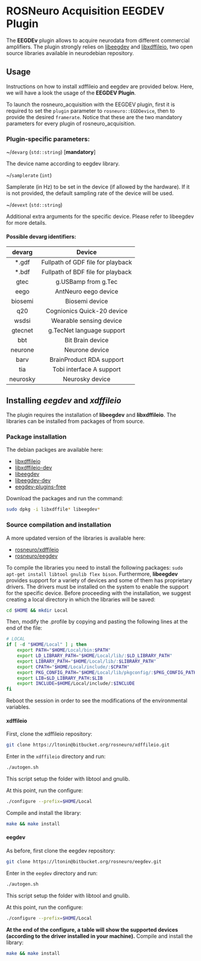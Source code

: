 # ROSNeuro Acquisition EEGDEV Plugin

The **EEGDEv** plugin allows to acquire neurodata from different commercial amplifiers. The plugin strongly relies on [libeegdev](https://neuro.debian.net/pkgs/libeegdev-dev.html) and [libxdffileio](https://neuro.debian.net/pkgs/libxdffileio-dev.html), two open source libraries available in neurodebian repository.

## Usage
Instructions on how to install xdffileio and eegdev are provided below. Here, we will have a look the usage of the **EEGDEV Plugin**.

To launch the rosneuro_acquisition with the EEGDEV plugin, first it is required to set the `plugin` parameter to `rosneuro::EGDDevice`, then to provide the desired `framerate`. Notice that these are the two mandatory parameters for every plugin of rosneuro_acquisition.

### Plugin-specific parameters:
~<name>/`devarg` (`std::string`) [**mandatory**]
	
  The device name according to eegdev library.

~<name>/`samplerate` (`int`)
  
  Samplerate (in Hz) to be set in the device (if allowed by the hardware). If it is not provided, the default sampling rate of the device will be used.
  
~<name>/`devext` (`std::string`)
  
  Additional extra arguments for the specific device. Please refer to libeegdev for more details.

#### Possible devarg identifiers:
  | devarg | Device |
  |:------:|:------:|
  | \*.gdf | Fullpath of GDF file for playback |
  | \*.bdf | Fullpath of BDF file for playback |
  | gtec | g.USBamp from g.Tec |
  | eego | AntNeuro eego device |
  | biosemi | Biosemi device |
  | q20 | Cognionics Quick-20 device |
  | wsdsi | Wearable sensing device |
  | gtecnet | g.TecNet language support |
  | bbt | Bit Brain device |
  | neurone | Neurone device |
  | barv | BrainProduct RDA support |
  | tia | Tobi interface A support |
  | neurosky | Neurosky device |



## Installing *eegdev* and *xdffileio*
The plugin requires the installation of **libeegdev** and **libxdffileio**. The libraries can be installed from packages of from source.

### Package installation
The debian packges are available here:
- [libxdffileio](https://neuro.debian.net/pkgs/libxdffileio0.html)
- [libxdffileio-dev](https://neuro.debian.net/pkgs/libxdffileio-dev.html)
- [libeegdev](https://neuro.debian.net/pkgs/libeegdev0.html)
- [libeegdev-dev](https://neuro.debian.net/pkgs/libeegdev-dev.html)
- [eegdev-plugins-free](https://neuro.debian.net/pkgs/eegdev-plugins-free.html)

Download the packages and run the command:

```bash
sudo dpkg -i libxdffile* libeegdev*
```
### Source compilation and installation
A more updated version of the libraries is available here:
- [rosneuro/xdffileio](https://bitbucket.org/rosneuro/xdffileio)
- [rosneuro/eegdev](https://bitbucket.org/rosneuro/eegdev)

To compile the libraries you need to install the following packages: `sudo apt-get install libtool gnulib flex bison`.
Furthermore, **libeegdev** provides support for a variety of devices and some of them has proprietary drivers. The drivers must be installed on the system to enable the support for the specific device.
Before proceeding with the installation, we suggest creating a local directory in which the libraries will be saved:
```bash
cd $HOME && mkdir Local
```
Then, modify the .profile by copying and pasting the following lines at the end of the file:
```bash
# LOCAL
if [ -d "$HOME/Local" ] ; then
    export PATH="$HOME/Local/bin:$PATH"
    export LD_LIBRARY_PATH="$HOME/Local/lib/:$LD_LIBRARY_PATH"
    export LIBRARY_PATH="$HOME/Local/lib/:$LIBRARY_PATH"
    export CPATH="$HOME/Local/include/:$CPATH"
    export PKG_CONFIG_PATH="$HOME/Local/lib/pkgconfig/:$PKG_CONFIG_PATH"
    export LIB=$LD_LIBRARY_PATH:$LIB
    export INCLUDE=$HOME/Local/include/:$INCLUDE
fi
```
Reboot the session in order to see the modifications of the environmental variables.

#### xdffileio
First, clone the xdffileio repository:
```bash
git clone https://ltonin@bitbucket.org/rosneuro/xdffileio.git
```
Enter in the `xdffileio` directory and run:
```bash
./autogen.sh
```
This script setup the folder with libtool and gnulib.

At this point, run the configure:
```bash
./configure --prefix=$HOME/Local
```
Compile and install the library:
```bash
make && make install
```
#### eegdev
As before, first clone the eegdev repository:
```bash
git clone https://ltonin@bitbucket.org/rosneuro/eegdev.git
```
Enter in the `eegdev` directory and run:
```bash
./autogen.sh
```
This script setup the folder with libtool and gnulib.

At this point, run the configure:
```bash
./configure --prefix=$HOME/Local
```
**At the end of the configure, a table will show the supported devices (according to the driver installed in your machine).**
Compile and install the library:
```bash
make && make install
```


